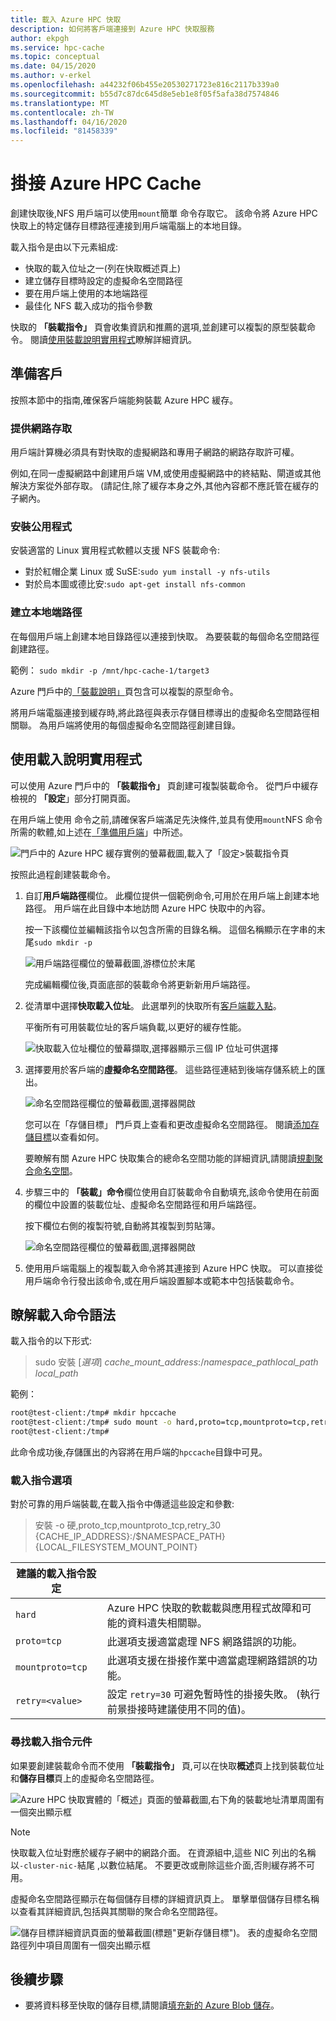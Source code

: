 ```yaml
---
title: 載入 Azure HPC 快取
description: 如何將客戶端連接到 Azure HPC 快取服務
author: ekpgh
ms.service: hpc-cache
ms.topic: conceptual
ms.date: 04/15/2020
ms.author: v-erkel
ms.openlocfilehash: a44232f06b455e20530271723e816c2117b339a0
ms.sourcegitcommit: b55d7c87dc645d8e5eb1e8f05f5afa38d7574846
ms.translationtype: MT
ms.contentlocale: zh-TW
ms.lasthandoff: 04/16/2020
ms.locfileid: "81458339"
---
```

# <a name="mount-the-azure-hpc-cache"></a>掛接 Azure HPC Cache

創建快取後,NFS 用戶端可以使用`mount`簡單 命令存取它。 該命令將 Azure HPC 快取上的特定儲存目標路徑連接到用戶端電腦上的本地目錄。

載入指令是由以下元素組成:

* 快取的載入位址之一(列在快取概述頁上)
* 建立儲存目標時設定的虛擬命名空間路徑
* 要在用戶端上使用的本地端路徑
* 最佳化 NFS 載入成功的指令參數

快取的 **「裝載指令」** 頁會收集資訊和推薦的選項,並創建可以複製的原型裝載命令。 閱讀[使用裝載說明實用程式](#use-the-mount-instructions-utility)瞭解詳細資訊。

## <a name="prepare-clients"></a>準備客戶

按照本節中的指南,確保客戶端能夠裝載 Azure HPC 緩存。

### <a name="provide-network-access"></a>提供網路存取

用戶端計算機必須具有對快取的虛擬網路和專用子網路的網路存取許可權。

例如,在同一虛擬網路中創建用戶端 VM,或使用虛擬網路中的終結點、閘道或其他解決方案從外部存取。 (請記住,除了緩存本身之外,其他內容都不應託管在緩存的子網內。

### <a name="install-utilities"></a>安裝公用程式

安裝適當的 Linux 實用程式軟體以支援 NFS 裝載命令:

* 對於紅帽企業 Linux 或 SuSE:`sudo yum install -y nfs-utils`
* 對於烏本圖或德比安:`sudo apt-get install nfs-common`

### <a name="create-a-local-path"></a>建立本地端路徑

在每個用戶端上創建本地目錄路徑以連接到快取。 為要裝載的每個命名空間路徑創建路徑。

範例： `sudo mkdir -p /mnt/hpc-cache-1/target3`

Azure 門戶中的[「裝載說明」](#use-the-mount-instructions-utility)頁包含可以複製的原型命令。

將用戶端電腦連接到緩存時,將此路徑與表示存儲目標導出的虛擬命名空間路徑相關聯。 為用戶端將使用的每個虛擬命名空間路徑創建目錄。

## <a name="use-the-mount-instructions-utility"></a>使用載入說明實用程式

可以使用 Azure 門戶中的 **「裝載指令」** 頁創建可複製裝載命令。 從門戶中緩存檢視的 **「設定**」部分打開頁面。

在用戶端上使用 命令之前,請確保客戶端滿足先決條件,並具有使用`mount`NFS 命令所需的軟體,如上述在[「準備用戶端](#prepare-clients)」中所述。

![門戶中的 Azure HPC 緩存實例的螢幕截圖,載入了「設定>裝載指令頁](media/mount-instructions.png)

按照此過程創建裝載命令。

1. 自訂**用戶端路徑**欄位。 此欄位提供一個範例命令,可用於在用戶端上創建本地路徑。 用戶端在此目錄中本地訪問 Azure HPC 快取中的內容。

   按一下該欄位並編輯該指令以包含所需的目錄名稱。 這個名稱顯示在字串的末尾`sudo mkdir -p`

   ![用戶端路徑欄位的螢幕截圖,游標位於末尾](media/mount-edit-client.png)

   完成編輯欄位後,頁面底部的裝載命令將更新新用戶端路徑。

1. 從清單中選擇**快取載入位址**。 此選單列的快取所有[客戶端載入點](#find-mount-command-components)。

   平衡所有可用裝載位址的客戶端負載,以更好的緩存性能。

   ![快取載入位址欄位的螢幕擷取,選擇器顯示三個 IP 位址可供選擇](media/mount-select-ip.png)

1. 選擇要用於客戶端的**虛擬命名空間路徑**。 這些路徑連結到後端存儲系統上的匯出。

   ![命名空間路徑欄位的螢幕截圖,選擇器開啟](media/mount-select-target.png)

   您可以在「存儲目標」 門戶頁上查看和更改虛擬命名空間路徑。 閱讀[添加存儲目標](hpc-cache-add-storage.md)以查看如何。

   要瞭解有關 Azure HPC 快取集合的總命名空間功能的詳細資訊,請閱讀[規劃聚合命名空間](hpc-cache-namespace.md)。

1. 步驟三中的 **「裝載」命令**欄位使用自訂裝載命令自動填充,該命令使用在前面的欄位中設置的裝載位址、虛擬命名空間路徑和用戶端路徑。

   按下欄位右側的複製符號,自動將其複製到剪貼簿。

   ![命名空間路徑欄位的螢幕截圖,選擇器開啟](media/mount-command-copy.png)

1. 使用用戶端電腦上的複製載入命令將其連接到 Azure HPC 快取。 可以直接從用戶端命令行發出該命令,或在用戶端設置腳本或範本中包括裝載命令。

## <a name="understand-mount-command-syntax"></a>瞭解載入命令語法

載入指令的以下形式:

> sudo 安裝 [*選項*] *cache_mount_address*:/*namespace_pathlocal_path* *local_path*

範例：

```bash
root@test-client:/tmp# mkdir hpccache
root@test-client:/tmp# sudo mount -o hard,proto=tcp,mountproto=tcp,retry=30 10.0.0.28:/blob-demo-0722 hpccache
root@test-client:/tmp#
```

此命令成功後,存儲匯出的內容將在用戶端的``hpccache``目錄中可見。

### <a name="mount-command-options"></a>載入指令選項

對於可靠的用戶端裝載,在載入指令中傳遞這些設定和參數:

> 安裝 -o 硬,proto_tcp,mountproto_tcp,retry_30 {CACHE_IP_ADDRESS}:/$NAMESPACE_PATH} {LOCAL_FILESYSTEM_MOUNT_POINT}

| 建議的載入指令設定 | |
--- | ---
``hard`` | Azure HPC 快取的軟載載與應用程式故障和可能的資料遺失相關聯。
``proto=tcp`` | 此選項支援適當處理 NFS 網路錯誤的功能。
``mountproto=tcp`` | 此選項支援在掛接作業中適當處理網路錯誤的功能。
``retry=<value>`` | 設定 ``retry=30`` 可避免暫時性的掛接失敗。 (執行前景掛接時建議使用不同的值)。

### <a name="find-mount-command-components"></a>尋找載入指令元件

如果要創建裝載命令而不使用 **「裝載指令」** 頁,可以在快取**概述**頁上找到裝載位址和**儲存目標**頁上的虛擬命名空間路徑。

![Azure HPC 快取實體的「概述」頁面的螢幕截圖,右下角的裝載地址清單周圍有一個突出顯示框](media/hpc-cache-mount-addresses.png)

> [!NOTE]
> 快取載入位址對應於緩存子網中的網路介面。 在資源組中,這些 NIC 列出的名稱以`-cluster-nic-`結尾 ,以數位結尾。 不要更改或刪除這些介面,否則緩存將不可用。

虛擬命名空間路徑顯示在每個儲存目標的詳細資訊頁上。 單擊單個儲存目標名稱以查看其詳細資訊,包括與其關聯的聚合命名空間路徑。

![儲存目標詳細資訊頁面的螢幕截圖(標題"更新存儲目標")。 表的虛擬命名空間路徑列中項目周圍有一個突出顯示框](media/hpc-cache-view-namespace-paths.png)

## <a name="next-steps"></a>後續步驟

* 要將資料移至快取的儲存目標,請閱讀[填充新的 Azure Blob 儲存](hpc-cache-ingest.md)。
